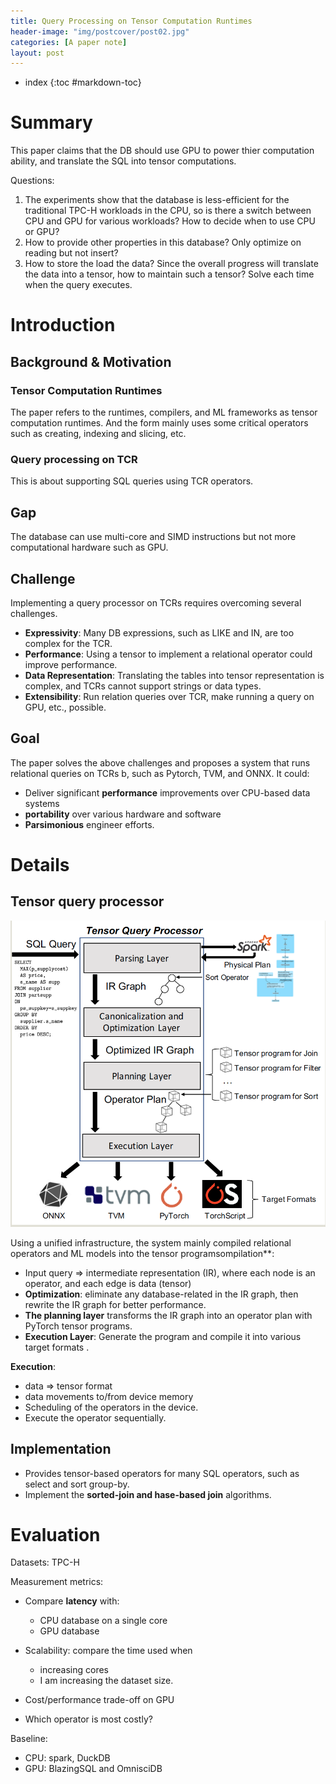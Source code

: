 ```yaml
---
title: Query Processing on Tensor Computation Runtimes
header-image: "img/postcover/post02.jpg"
categories: [A paper note]
layout: post
---
```

- index
{:toc #markdown-toc}
# Summary

This paper claims that the DB should use GPU to power thier computation ability, and translate the SQL into tensor computations. 

Questions:

1. The experiments show that the database is less-efficient for the traditional TPC-H workloads in the CPU, so is there a switch between CPU and GPU for various workloads? How to decide when to use CPU or GPU?
2. How to provide other properties in this database? Only optimize on reading but not insert?
3. How to store the load the data? Since the overall progress will translate the data into a tensor, how to maintain such a tensor? Solve each time when the query executes.

# Introduction

## Background & Motivation

### Tensor Computation Runtimes

The paper refers to the runtimes, compilers, and ML frameworks as tensor computation runtimes. And the form mainly uses some critical operators such as creating, indexing and slicing, etc.

### Query processing on TCR

This is about supporting SQL queries using TCR operators.

## Gap

The database can use multi-core and SIMD instructions but not more computational hardware such as GPU.

## Challenge

Implementing a query processor on TCRs requires overcoming several challenges.

- **Expressivity**: Many DB expressions, such as LIKE and IN, are too complex for the TCR.
- **Performance**: Using a tensor to implement a relational operator could improve performance.
- **Data Representation**: Translating the tables into tensor representation is complex,  and TCRs cannot support strings or data types.
- **Extensibility**: Run relation queries over TCR, make running a query on GPU, etc., possible.

## Goal

The paper solves the above challenges and proposes a system that runs relational queries on TCRs b, such as Pytorch, TVM, and ONNX. It could:

- Deliver significant **performance** improvements over CPU-based data systems
- **portability** over various hardware and software
- **Parsimonious** engineer efforts.

# Details

## Tensor query processor

![image-20230222183052755](../../img/a_img_store/image-20230222183052755.png)

Using a unified infrastructure, the system mainly compiled relational operators and ML models into the tensor programsompilation**: 

- Input query => intermediate representation (IR), where each node is an operator, and each edge is data (tensor)
- **Optimization**: eliminate any database-related in the IR graph, then rewrite the IR graph for better performance.
- **The planning layer** transforms the IR graph into an operator plan with PyTorch tensor programs.
- **Execution Layer**: Generate the program and compile it into various target formats .

**Execution**: 

- data => tensor format
- data movements to/from device memory
- Scheduling of the operators in the device.
- Execute the operator sequentially.

## Implementation

- Provides tensor-based operators for many SQL operators, such as select and sort group-by.
- Implement the **sorted-join and hase-based join** algorithms. 

# Evaluation

Datasets: TPC-H

Measurement metrics:

- Compare **latency** with:
  - CPU database on a single core
  - GPU database

- Scalability: compare the time used when
  - increasing cores 
  - I am increasing the dataset size.
- Cost/performance trade-off on GPU
- Which operator is most costly?

Baseline: 

- CPU: spark, DuckDB
- GPU: BlazingSQL and OmnisciDB
